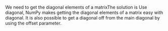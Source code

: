 We need to get the diagonal elements of a matrixThe solution is Use diagonal, NumPy makes getting the diagonal elements of a matrix easy with diagonal. It is also possible to get a diagonal off from the main diagonal by using the offset parameter.
